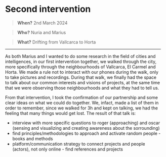 # **Second intervention**

> **When?** 2nd March 2024

> **Who?** Nuria and Marius

> **What?** Drifting from Vallcarca to Horta

_____________________________



As both Marius and I wanted to do some research in the field of cities and intelligences, in our first intervention together, we walked through the city, more specifically through the neighbourhoods of Vallcarca, El Carmel and Horta. We made a rule not to interact with our phones during the walk, only to take pictures and recordings. During that walk, we finally had the space to talk about our common interests and visions of projects, at the same time that we were observing those neighbourhoods and what they had to tell us. 

From that intervention, I took the confirmation of our partnership and some clear ideas on what we could do together. We, infact, made a list of them in order to remember, since we walked for 3h and kept on talking, we had the feeling that many things would get lost. The result of that talk is:

- interview with more specific questions to roger (approaching) and oscar (sensing and visualizing and creating awareness about the sorrounding)
- ⁠find principles/methodologies to approach and activate random people - books and methods
- ⁠platform/communication strategy to connect projects and people (actors), not only online - find references and projects

